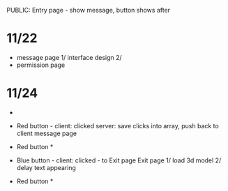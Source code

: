 PUBLIC: Entry page - show message, button shows after

# 11/22
- message page
1/ interface design 
2/ 
- permission page

# 11/24
- 



* Red button - 
client: clicked
server: save clicks into array, push back to client message page
- Red button *

* Blue button - 
client: clicked - to Exit page
Exit page
1/ load 3d model
2/ delay text appearing
- Red button *

